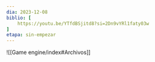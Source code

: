 ```yaml
---
dia: 2023-12-08
biblio: [
	https://youtu.be/YTfdBSjitd8?si=2Dn9vYRl1faty03w
]
etapa: sin-empezar
---
```





![[Game engine/index#Archivos]]